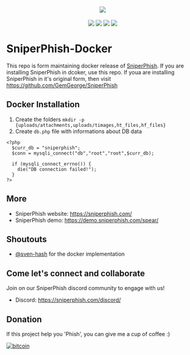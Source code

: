 <h1 align="center">
  <a href=""><img src="https://user-images.githubusercontent.com/15928266/116806917-ab0f8d80-ab62-11eb-8d34-962fdfe692a7.png" ></img></a>
</h1>
<p align="center"> 
  <a href=""><img src="https://img.shields.io/static/v1?label=php&message=>=7.3&color=green&style=flat&logo=php"></a>
  <a href=""><img src="https://img.shields.io/static/v1?label=Platform&message=Linux/Windows&color=orange&style=flat"></a>
  <a href=""><img src="https://img.shields.io/static/v1?label=License&message=MIT&color=blue&style=flat"></a>
   <a href=""><img src="https://img.shields.io/badge/Contributions-Welcome-brightgreen.svg?style=flat"></a>
</p>

# SniperPhish-Docker
This repo is form maintaining docker release of [SniperPhish](https://sniperphish.com/). If you are installing SniperPhish in dcoker, use this repo. If youa are installing SniperPhish in it's original form, then visit https://github.com/GemGeorge/SniperPhish

## Docker Installation
1. Create the folders `mkdir -p  {uploads/attachments,uploads/timages,ht_files,hf_files}`
2. Create `db.php` file with informations about DB data
```
<?php
  $curr_db = "sniperphish";
  $conn = mysqli_connect("db","root","root",$curr_db);

  if (mysqli_connect_errno()) {
    die("DB connection failed!");
  }
?>
```


## More
* SniperPhish website: https://sniperphish.com/
* SniperPhish demo: https://demo.sniperphish.com/spear/

## Shoutouts
* [@sven-hash](https://github.com/sven-hash) for the docker implementation

## Come let's connect and collaborate
Join on our SniperPhish discord community to engage with us!
* Discord: https://sniperphish.com/discord/

## Donation
If this project help you 'Phish', you can give me a cup of coffee :) 

[![bitcoin](https://user-images.githubusercontent.com/15928266/124384822-9c318c80-dd05-11eb-948c-f0b9e697b740.png)](https://sniperphish.com/donate)
